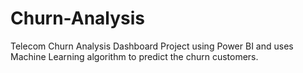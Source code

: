 # Churn-Analysis
Telecom Churn Analysis Dashboard Project using Power BI and uses Machine Learning algorithm to predict the churn customers.
